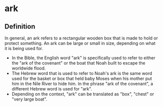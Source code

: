 # ark

## Definition

In general, an ark refers to a rectangular wooden box that is made to hold or protect something. An ark can be large or small in size, depending on what it is being used for.

* In the Bible, the English word "ark" is specifically used to refer to either the "ark of the covenant" or the boat that Noah built to escape the worldwide flood.
* The Hebrew word that is used to refer to Noah's ark is the same word used for the basket or box that held baby Moses when his mother put him in the Nile River to hide him. In the phrase "ark of the covenant", a different Hebrew word is used for "ark".
* Depending on the context, "ark" can be translated as "box", "chest" or "very large boat".